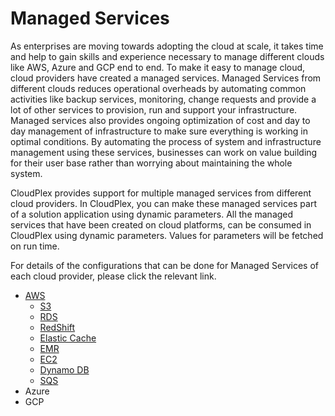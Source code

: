 # Managed Services

As enterprises are moving towards adopting the cloud at scale, it takes time and help to gain skills and experience necessary to manage different clouds like AWS, Azure and GCP end to end. To make it easy to manage cloud, cloud providers have created a managed services. Managed Services from different clouds reduces operational overheads by automating common activities like backup services, monitoring, change requests and provide a lot of other services to provision, run and support your infrastructure. Managed services also provides ongoing optimization of cost and day to day management of infrastructure to make sure everything is working in optimal conditions. By automating the process of system and infrastructure management using these services, businesses can work on value building for their user base rather than worrying about maintaining the whole system.

CloudPlex provides support for multiple managed services from different cloud providers. In CloudPlex, you can make these managed services part of a solution application using dynamic parameters.  All the managed services that have been created on cloud platforms, can be consumed in CloudPlex using dynamic parameters. Values for parameters will be fetched on run time.

For details of the configurations that can be done for Managed Services of each cloud provider, please click the relevant link.

- [AWS](pages/user-guide/components/managed-services/aws-managed-services/aws-managed-services)
  - [S3](pages/user-guide/components/managed-services/aws-managed-services/aws-managed-services?id=s3)
  - [RDS](pages/user-guide/components/managed-services/aws-managed-services/aws-managed-services?id=rds)
  - [RedShift](pages/user-guide/components/managed-services/aws-managed-services/aws-managed-services?id=redshift)
  - [Elastic Cache](pages/user-guide/components/managed-services/aws-managed-services/aws-managed-services?id=elastic-cache)
  - [EMR](pages/user-guide/components/managed-services/aws-managed-services/aws-managed-services?id=emr)
  - [EC2](pages/user-guide/components/managed-services/aws-managed-services/aws-managed-services?id=ec2)
  - [Dynamo DB](pages/user-guide/components/managed-services/aws-managed-services/aws-managed-services?id=dynamo-db)
  - [SQS](pages/user-guide/components/managed-services/aws-managed-services/aws-managed-services?id=sqs)
- Azure
- GCP